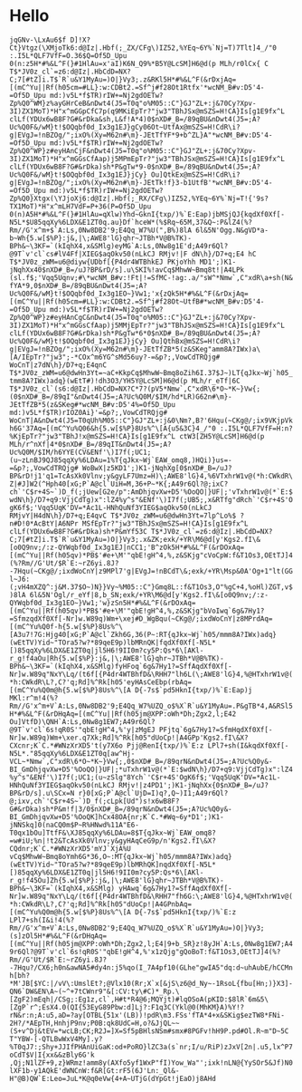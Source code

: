 # Hello

```jqGNv-\LxAu6$f D]!X?Ct}Vtgz(\XMjoTk6:d@Iz|.Hbf(;_ZX/CFg\)IZ52,%YEq~6Y%`Nj=T)7Tlt]4_/"0 :.I5L*QLF7VfF=O.36$Q=Of5D_Upu 0(n:z5H*#%&L^F(}#1HlAu=x'aI)K6N_Q9%*B5Y@LcSM]H6@d(p MLh/r0lCx{ C T$*JV0z_cl`=z6:d@Iz|.HbCdD=NX?C;7[#tZ]i.T$`R`u&Y1MyAu=)O|}Vy3;.z&RKl5H*#%&L^F(&rDxjAq=[(mC^Yu||Rf(h05cm=#LL}:w:CDBt2.=Sf^j#f28Ot1Rtfx'*wcNM_B#v:D5'4-=Of5D_Upu md:)v5L*f$TR)rIW+=Nj2gdOETw?Zp%Q0^WM}z%ayGHrCeB&nDwt4(J5=T0q"o%M05::C"}GJ"ZL+:j&70Cy?Xpv-3I)ZX1MoT)*H"x^mGGpCfC7p(q9MKiEpTr?"jw3"TBhJSx@mSZS=H!CA}Is[g1E9fx^L clLf(YDUx6wB8F?G#&rDka&sh,L&f!A*4)0$nXD#_B=/89qBU&nDwt4(J5=;A?Uc%Q0F&/wM}t!$OQqbf0d_Ix3g1EJ}gCy06Ot~UtfAx@mSZS=H!CdR\i?g|EVgJ=!nBZOg/";ixO%(Xy=M62n#\m}-JEtTfYF*9+b^ZL}A"*wcNM_B#v:D5'4-=Of5D_Upu md:)v5L*f$TR)rIW+=Nj2gdOETw?Zp%Q0^WP}z#eyHAnCjF&nDwt4(J5=T0q"o%M05::C"}GJ"ZL+:j&70Cy?Xpv-3I)ZX1MoT)*H"x^mGGsCfAap)j5MPmEpTr?"jw3"TBhJSx@mSZS=H!CA}Is[g1E9fx^L clLf(YDUx6wB8F?G#&rDka)sh*P&gTw*9-0$nXD#_B=/89qBU&nDwt4(J5=;A?Uc%Q0F&/wM}t!$OQqbf0d_Ix3g1EJ}jCy} Ou]QtkEx@mSZS=H!CdR\i?g|EVgJ=!nBZOg/";ixO%(Xy=M62n#\m}-JEtTk!f}3-b1UtfB'*wcNM_B#v:D5'4-=Of5D_Upu md:)v5L*f$TR)rIW+=Nj2gdOETw?Zp%Q0}Xtgx(\YJjoXj6:d@Iz|.Hbf(;_RX/CFg\)IZ52,%YEq~6Y%`Nj=T!{'9s?TX1MoT)*H"x^mLH7VdF=P+36(P=Of5D_Upu 0(n)A5H*#%&L^F(}#1HlAu=qXlw)Yhd~GknI{txp/)%`E:Eap)jbMSjQJ{kqdXf0Xf[-N5L*$U85qqXy%6LDX&E1ZT0q.au}Df`hceW*(%$Rq~65M,37&Q~:P&lZ4(%?Rm//G'x^m+$`A:Ls,0Nw8DB2'9;E4Qq_W7%U(",B%)8lA 6l&5N'Ogg.N&gVD*a-b~Wh{5.w[$%P}:j&,|\;AWE8'lG}qhr~JTBh*V@B%TK)-BPh&~\3KF=`(kIqhX4,x&SMlg)eyMG`A:Ls,0Nw8g1E'd;A49r6Ql?@9T`v'cl`cs#lV4Ff|XIEG$aqOkv50(nLkCJ RMjv!|F dN\h}/D7+q;E4 hC T$*JV0z_zWM=u6@diyw{UDbf[{P4dr4WTBhkEJ PKjoYhh MD1';)K1-jNqhXx40$nXD#_B=/uJ?BP&rD/s].u\SKI%!avCq$MhwW~Bmq8t!|A4LPk (sl.f$;'Vqq5Uqnv;#\*wcNM_B#v:!Ft|!=SfMC-!ag:.a/"sW^*Nmw`,C"xdR\a+sh(N&fYA*9,0$nXD#_B=/89qBU&nDwt4(J5=;A?Uc%Q0F&/wM}t!$OQqbf0d_Ix3g1EO~}Vw1;'x{zQk5H*#%&L^F(&rDxjAq=[(mC^Yu||Rf(h05cm=#LL}:w:CDBt2.=Sf^j#f28Ot~UtfB#*wcNM_B#v:D5'4-=Of5D_Upu md:)v5L*f$TR)rIW+=Nj2gdOETw?Zp%Q0^WP}z#eyHAnCgC&nDwt4(J5=T0q"o%M05::C"}GJ"ZL+:j&70Cy?Xpv-3I)ZX1MoT)*H"x^mGGsCfAap)j5MMjEpTr?"jw3"TBhJSx@mSZS=H!CA}Is[g1E9fx^L clLf(YDUx6wB8F?G#&rDka)sh*P&gTw*6*0$nXD#_B=/89qBU&nDwt4(J5=;A?Uc%Q0F&/wM}t!$OQqbf0d_Ix3g1EJ}jCy} Ou]QthBx@mSZS=H!CdR\i?g|EVgJ=!nBZOg/";ixO%(Xy=M62n#\m}-JEtTfZB*5(z&SKeg"amm8A?IWx)a\[A/IEpTr?"jw3";-*COx^m6YG^sMd56uy?-=&p?;,VowCdTRQjg# WoCnT|z7dN\h}/D7+q;E4qnC T$*JV0z_zWM=u6@dwHn3Yt=~aC+KkpCq$MhwW~Bmq8oZih6I.37$J~)LT{qJkx~Wj`h05_tmm8A?IWx)adq}(wEtT#)!dh3O3/YH5Y@LcSM]H6@d(p MLh/r_eTf|6C T$*JV0z_cl`(s6:d@Iz|.HbCdD=NX?C*7?(pV5*Nmw`,C"xdR\6*O~*K~}Vw{;(0$nXD#_B=/89qI"&nDwt4(J5=;A?Uc%Q0M/$IM/hd*LR)G62n#\m}-JEtTfZB*5(z&SKeg#*wcNM_B#v:D5'4%=Of5D_Upu md:)v5L*f$TR)rIOZ0Ai}'=&p?;,VowCdTRQjg# WoCnT|A&nDwt4(J5=T0qUh%M05::C"}GJ"ZL+:j&0\Nm?,B?'6Hqu(~CKg@/;ix9VKjpVkh6G'37Aq=[(mC^Yu%Q06&h{5.w[$%P}8Us%^\[A{u5&3C}4_/"0 :.I5L*QLF7VfF=H:n?%KjEpTr?"jw3"TBhJ!x@mSZS=H!CA}Is[g1E9fx^L ctW3[ZH5Y@LcSM]H6@d(p MLh/r^nXf|4*0$nXD#_B=/89qIT&nDwt4(J5=;A?Uc%Q0M/$IM/h6YYE(CV&ENf'\)I7f(;UC1;(u~zLnBJ9QJ85qqXy%6LDAu=1%T{qJkx~Wj`EAW_omq8,)HQi)}us=-=&p?;,VowCdTRQjg# WoBwX|z5KD1';)K1-jNqhXg[0$nXD#_B=/uJ?BP&rD!j1'q1=TcAsXk0Vlnv;y&gyLF7Umz=H)\;AWE8'lG}4,%6VTxhrW1v@(*h:CWkdR\Z|#J]W2(^Hph40[xG;P`A@cl`UiH=M,36+P~*K{;A49r6Ql?@;ixC?ch`'C$r+4S~`)D_f(;jUew[G2e/p":AmDhjqvXw+D5'%OoQO|}UF|;'vTxhrW1v@(*`E:$wdN\h}/D7+q9:VjjCdTg)x":lZ4%y^s"&ENf'\)I7f(;UB5;,x&RTfg"dRch`'C$r+4S'OgK6f$;'Vqq5UqK'DV=*Ac1L-HNhQuNf3YIEG$aqOkv50(nLkCJ RMjvY|H4dN\h}/D7+q;E4qvC T$*JV0z_zWM=u6@dwHn3Yt=7lp^Lo%$ ?n#D!0*AcBtY|A6NPr MSfEpTr?"jw3"TBhJSx@mSZS=H!CA}Is[g1E9fx^L clLf(YDUx6wB8F?G#&rDka)sh*P&mYf53C T$*JV0z_cl`=z6:d@Iz|.HbCdD=NX?C;7[#tZ]i.T$`R`u&Y1MyAu=)O|}Vy3;.x&ZK;exk/+YR\M6@d[y'Kgs2.fI\&[o0Q9nv;/:z-QYWqbf0d_Ix3g1EJ|nCC1;'B^zOk5H*#%&L^F(&rDOxAq=[(mC^Yu||Rf(h05qv)*PB$'#e+\M'"qbE!gH^4,%,z&SKjg"cVoCpW:f&T1Os3,OEtTJ]4(%?Rm//G'Ut/$R`E:~rZ6yi.8J?-7Hqu(~CKg@/;ixdWoCnY|z9MPl7'g|EVgJ=!nBCdT\&;exk/+YR\Msp&0A'Og+1"lt(GGl~J6:(;vH4mXZQ^:j&M.37$O~)N}}Vy~%M05::C"}Gmq8L::f&T1Os3,O"%gC+4,%oHl)ZGT,v$)8lA 6l&5N'Ogl/r_eYf|8,b_SN;exk/+YR\M6@d[y'Kgs2.fI\&[o0Q9nv;/:z-QYWqbf0d_Ix3g1EO~}Vw1;'w}zSn5H*#%&L^F(&rDOxAq=[(mC^Yu||Rf(h05qv)*PB$'#e+\M'"qbE!gH^4,%,z&SKjg"bVoIwq`6g&7Hy1?=SfmzqdXf0Xf[-Nr]w.W89q)Wm+\xej#D_WgBqu(~CKg@/;ixdWoCnY|z8MPrdAq=[(mC^Yu%Q0f-h{5.w[$%P}8Us%^\[A3u7!7G:Hjg40[xG;P`A@cl`Zkh6G,36(P~:RT{qJkx~Wj`h05/mmm8A?IWx)adq}(wEtTV)Yid~"TOra5?w?*89qeE9p)lbMRnQK|fqdXf0Xf[-N5L*[)85qqXy%6LDX&E1ZT0q|jl5H6!9II0m?cy5P:Qs*6\[AKl-r_g!f4aOu|Rh{5.w[$%P}:j&,|\;AWE8'lG}qhr~JTBh*V@B%TK)-BPh&~\3KF=`(kIqhX4,x&SMlg)fyHFoq`6g&7Hy1?=SffAqdXf0Xf[-Nr]w.W89q"NxY\Lq/(t6f[{P4dr4WTBhfD&\RHH7"lh6L(\;AWE8'lG}4,%@HTxhrW1v@(*h:CWkdR\L?,C?'q;Rd]%^Rk[h05'eyHAsCeEbp(rbAq=[(mC^Yu%Q0m@h{5.w[$%P}8Us%^\[A D{-7s$`pd5HknI{txp/)%`E:Eap)j MKl:r^m!4(%?Rm//G'x^m+V`A:Ls,0Nw8DB2'9;E4Qq_W7%UZQ_o$%X`R`u&Y1MyAu=.P&gTB*4,A&RSl5H*#%&L^F(&rDHqAq=[(mC^Yu||Rf(h05jm@XPP:oWh*Dh;Zgx2,l;E42 Ou]VtfD)\QNH`A:Ls,0Nw8g1EW7;A49r6Ql?@9T`v'cl`6s!qR0S'"qbE!gH^4,%'y|zMgEJ PFjtq`6g&7Hy1?=SfmHqdXf0Xf[-Nr]w.W89q)Wm+\xer.q7Xk;Rd]%^Rk[h05"dUoCp!|A4GPp'Kgs2.fI\&X?CXcnr;K`C.*#WNzXrXD5't(y7X6o Pjj@RenI{txp/)%`E:z LPl7+sh(I&kqdXf0Xf[-N5L*."85qqXy%6LDX&E1ZT0q[aw^Hj-VCL~*Nmw`,C"xdR\6*O~*K~}Vw{;,0$nXD#_B=/89qrN&nDwt4(J5=;A?Uc%Q0y&-BI_GmDhjqvXw+D5'%OoQO|}UF|;*uTxhrW1v@(*`E:$wdN\h}/D7+q9:VjjCdTg)x":lZ4%y^s"&ENf'\)I7f(;UC1;(u~zSlg"8Ych`'C$r+4S'OgK6f$;'Vqq5UqK'DV=*Ac1L-HNhQuNf3YIEG$aqOkv50(nLkCJ RMjv!|z4PD1';)K1-jNqhXx{0$nXD#_B=/uJ?BP&rD/s].u\SCx=N r}0[xG;P`A@cl`UjD=I)q?,Q~)I1;A49r6Ql?@;ixv,ch`'C$r+4S~`)D_f(;cLpk[Ud")s!x6wB8F?G#&rDka)sh*P&m!f|3/0$nXD#_B=/89qrN&nDwt4(J5=;A?Uc%Q0y&-BI_GmDhjqvXw+D5'%OoQK]hCx48OA{nr;K`C.*#Wq~6y*D1';)K1-jNNSkq]0(naCQ0m$P~R%HNwd%11A"E6-T0qx1bOu]TtfF&\XJ85qqXy%6LDAu=8$T{qJkx~Wj`EAW_omq8?=w#iU;%n|!t2&TcAsXk0Vlnv;y&gyHAqCeG9p/n'Kgs2.fI\&X?CQdnr;K`C.*#WNzXrXD5'mYJ`XjA%U vCq$MhwW~Bmq8oYmh6G*36,O~:MT{qJkx~Wj`h05/mmm8A?IWx)adq}(wEtTV)Yid~"TOra5?w?*89qeE9p)lbMRhQK]nqdXf0Xf[-N5L*[)85qqXy%6LDX&E1ZT0q|jl5H6!9II0m?cy5P:Qs*6\[AKl-r_g!f45Ou]Zh{5.w[$%P}:j&,|\;AWE8'lG}qhr~JTBh*V@B%TK)-BPh&~\3KF=`(kIqhX4,x&SMlg) yHAwq`6g&7Hy1?=SffAqdXf0Xf[-Nr]w.W89q"NxY\Lq/(t6f[{P4dr4WTBhfD&\RHH7"fh6G:\;AWE8'lG}4,%@HTxhrW1v@(*h:CWkdR\L?,C?'q;Rd]%^Rk[h05"dUoCp!|A4GPnbAq=[(mC^Yu%Q0m@h{5.w[$%P}8Us%^\[A D{-7s$`pd5HknI{txp/)%`E:z LPl7+sh(I&i!4(%?Rm//G'x^m+V`A:Ls,0Nw8DB2'9;E4Qq_W7%UZQ_o$%X`R`u&Y1MyAu=)O|}Vy3;(s]zOl5H*#%&L^F(&rDHqAq=[(mC^Yu||Rf(h05jm@XPP:oWh*Dh;Zgx2,l;E4|9+b_SR}z!8yJH`A:Ls,0Nw8g1EW7;A49r6Ql?@9T`v'cl`6s!qR0S'"qbE!gH^4,%'x1zQjg"gQoBoT:f&T1Os3,OEtTJ]4(%?Rm//G'Ut/$R`E:~rZ6yi.8J?-7Hqu?/CX6;h0n&awNA5#dy4n:j5%qo(I_7A4pf10(GLhe"gwIA5"dq:d~uhAubE/hCCMnh[bh?*M'JB[$YC:|/vV\:UmslEt?;@Vlx10(Rr;X`x[&jS\z6@d_Ny~-1RsoL{fbu[Hn;)}X3]-QN6`DW&EN\A~(~^+7tCWnr9"&[:CV:ty\#C)*_Rp.\[ZgF2)mEqh|/CSg;:Eg1z,cl`,H#t*R4@6;MQYjt)#lqOSoA(pKID:$8lR`6m&5\[ZgP`r^;EsX4.0(QI{53EyG89Pbw:d]Lj?:F1q3C(Ykl@0(MhKM}A)%Y!?rN&r:n;A:u5,aD=?ay[OTBL{51x'(LB))!pdR\m3.FSs'fTA*4+x&SKig$ezTW8*FNi-2H?/*AEpTH,HnhjP9nv;P0B:qk8UdC=H,o?&JjQL~~(S+v^Dj&tEV=*wcLB;CK;R2J=]X=Sf5pBHlsNSm#smx#8PGFv!hH9P.pd#Ol.R~m"D~5C T"YBW-[-QTLBwWxV4My].y?%T0qJ7:;Shy+JJIfPHAnUiGaK:od+PoRO}lZC3a(s`nr;I/u/RiP)zJxV[2n|.u5,lx^P7oCdT$V|I{xx&&zBly6G'k ,Qj;N1lZF+9,z}WRmz!amm8y(AXfo5yf1WxP"fI)Yow_Wa"';ixk!nLN@{YySOr5&Jf)N0lXF1b-y1AQkE'dWNCnW:f&R[Gt:rF5(6J'Ln:_Ql&-H"@B)QW`E:Leo=JuL*K@q0eVw{4+A~UTjG(dYpGt!jEaO)j8AHd```
